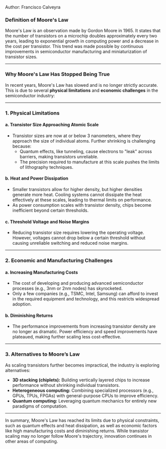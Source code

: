 Author: Francisco Calveyra

### **Definition of Moore's Law**

Moore's Law is an observation made by Gordon Moore in 1965. 
It states that the number of transistors on a microchip doubles approximately every two years, 
leading to exponential growth in computing power and a decrease in the cost per transistor. 
This trend was made possible by continuous improvements in semiconductor manufacturing and 
miniaturization of transistor sizes.

---

### **Why Moore's Law Has Stopped Being True**

In recent years, Moore's Law has slowed and is no longer strictly accurate. 
This is due to several **physical limitations** and **economic challenges** in the semiconductor industry:

---

### **1. Physical Limitations**

#### **a. Transistor Size Approaching Atomic Scale**
- Transistor sizes are now at or below 3 nanometers, where they approach the size of individual atoms. Further shrinking is challenging because:
    - Quantum effects, like tunneling, cause electrons to "leak" across barriers, making transistors unreliable.
    - The precision required to manufacture at this scale pushes the limits of lithography techniques.

#### **b. Heat and Power Dissipation**
- Smaller transistors allow for higher density, but higher densities generate more heat. Cooling systems cannot dissipate the heat effectively at these scales, leading to thermal limits on performance.
- As power consumption scales with transistor density, chips become inefficient beyond certain thresholds.

#### **c. Threshold Voltage and Noise Margins**
- Reducing transistor size requires lowering the operating voltage. However, voltages cannot drop below a certain threshold without causing unreliable switching and reduced noise margins.

---

### **2. Economic and Manufacturing Challenges**

#### **a. Increasing Manufacturing Costs**
- The cost of developing and producing advanced semiconductor processes (e.g., 3nm or 2nm nodes) has skyrocketed.
- Only a few companies (e.g., TSMC, Intel, Samsung) can afford to invest in the required equipment and technology, and this restricts widespread adoption.

#### **b. Diminishing Returns**
- The performance improvements from increasing transistor density are no longer as dramatic. Power efficiency and speed improvements have plateaued, making further scaling less cost-effective.

---

### **3. Alternatives to Moore’s Law**

As scaling transistors further becomes impractical, the industry is exploring alternatives:
- **3D stacking (chiplets):** Building vertically layered chips to increase performance without shrinking individual transistors.
- **Heterogeneous computing:** Combining specialized processors (e.g., GPUs, TPUs, FPGAs) with general-purpose CPUs to improve efficiency.
- **Quantum computing:** Leveraging quantum mechanics for entirely new paradigms of computation.

---

In summary, Moore's Law has reached its limits due to physical constraints, such as quantum effects and heat dissipation, as well as economic factors like high manufacturing costs and diminishing returns.
While transistor scaling may no longer follow Moore's trajectory, innovation continues in other areas of computing.